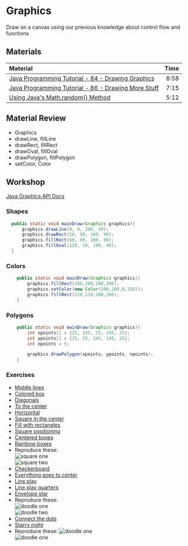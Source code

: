 # Graphics
Draw on a canvas using our previous knowledge about control flow and functions

## Materials
| Material | Time |
|:---------|-----:|
| [Java Programming Tutorial - 84 - Drawing Graphics](https://www.youtube.com/watch?v=2l5-5PMUc5Y) | 8:58 |
| [Java Programming Tutorial - 86 - Drawing More Stuff](https://www.youtube.com/watch?v=OWOeE90ET6w) | 7:15 |
| [Using Java's Math.random() Method](https://www.youtube.com/watch?v=o-A-M6syLI4) | 5:12 |


## Material Review
- Graphics
- drawLine, fillLine
- drawRect, fillRect
- drawOval, fillOval
- drawPolygon, fillPolygon
- setColor, Color

## Workshop
[Java Graphics API Docs](https://docs.oracle.com/javase/7/docs/api/java/awt/Graphics.html)

### Shapes
```java
  public static void mainDraw(Graphics graphics){
      graphics.drawLine(0, 0, 200, 50);
      graphics.drawRect(50, 50, 100, 90);
      graphics.fillRect(60, 60, 100, 90);
      graphics.fillOval(120, 10, 180, 90);
  }
```

### Colors
```java
    public static void mainDraw(Graphics graphics){
        graphics.fillRect(200,200,200,200);
        graphics.setColor(new Color(200,200,0,150));
        graphics.fillRect(210,210,200,200);
    }
```

### Polygons
```java
    public static void mainDraw(Graphics graphics){
        int xpoints[] = {25, 145, 25, 145, 25};
        int ypoints[] = {25, 25, 145, 145, 25};
        int npoints = 5;

        graphics.drawPolygon(xpoints, ypoints, npoints);
    }
```

### Exercises

- [Middle lines](line-in-the-middle/LineInTheMiddle.java)
- [Colored box](colored-box/ColoredBox.java)
- [Diagonals](diagonals/Diagonals.java)
- [To the center](go-to-center/GoToCenter.java)
- [Horizontal](horizontal-lines/HorizontalLines.java)
- [Square in the center](centered-square/CenteredSquare.java)
- [Fill with rectangles](four-rectangles/FourRectangles.java)
- [Square positioning](position-square/PositionSquare.java)
- [Centered boxes](center-box-function/CenterBoxFunction.java)
- [Rainbow boxes](rainbow-box-function/RainbowBoxFunction.java)
- Reproduce these:   
![square one](workshop/r3.png)   
![square two](workshop/r4.png)   
- [Checkerboard](checkerboard/Checkerboard.java)
- [Everything goes to center](function-to-center/FunctionToCenter.java)
- [Line play](line-play/LinePlay.java)
- [Line play quarters](line-play-quarters/LinePlayQuarters.java)
- [Envelope star](envelope-star/EnvelopeStar.java)
- Reproduce these:   
![doodle one](workshop/r1.png)   
![doodle two](workshop/r2.png)   
- [Connect the dots](connect-the-dots/ConnectTheDots.java)
- [Starry night](starry-night/StarryNight.java)
- Reproduce these:
![doodle one](workshop/r5.png)   
![doodle one](workshop/r6.gif)
